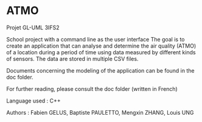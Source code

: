 # ATMO
Projet GL-UML 3IFS2 

School project with a command line as the user interface
The goal is to create an application that can analyse and determine the air quality (ATMO) of a location during a period of time  using data measured by different kinds of sensors.
The data are stored in multiple CSV files.

Documents concerning the modeling of the application can be found in the doc folder.

For further reading, please consult the doc folder (written in French)

Language used : C++

Authors : Fabien GELUS, Baptiste PAULETTO, Mengxin ZHANG, Louis UNG
